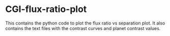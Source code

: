 # CGI-flux-ratio-plot
This contains the python code to plot the flux ratio vs separation plot. It also contains the text files with the contrast curves and planet contrast values.
